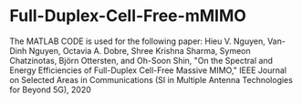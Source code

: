 # Full-Duplex-Cell-Free-mMIMO

The MATLAB CODE is used for the following paper: 
Hieu V. Nguyen, Van-Dinh Nguyen, Octavia A. Dobre, Shree Krishna Sharma, Symeon Chatzinotas, Björn Ottersten, and Oh-Soon Shin, 
"On the Spectral and Energy Efficiencies of Full-Duplex Cell-Free Massive MIMO," 
IEEE Journal on Selected Areas in Communications (SI in Multiple Antenna Technologies for Beyond 5G), 2020
